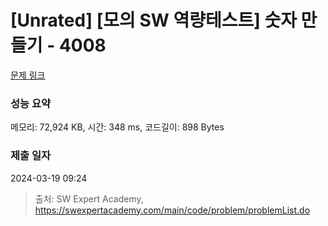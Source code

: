 # [Unrated] [모의 SW 역량테스트] 숫자 만들기 - 4008 

[문제 링크](https://swexpertacademy.com/main/code/problem/problemDetail.do?contestProbId=AWIeRZV6kBUDFAVH) 

### 성능 요약

메모리: 72,924 KB, 시간: 348 ms, 코드길이: 898 Bytes

### 제출 일자

2024-03-19 09:24



> 출처: SW Expert Academy, https://swexpertacademy.com/main/code/problem/problemList.do